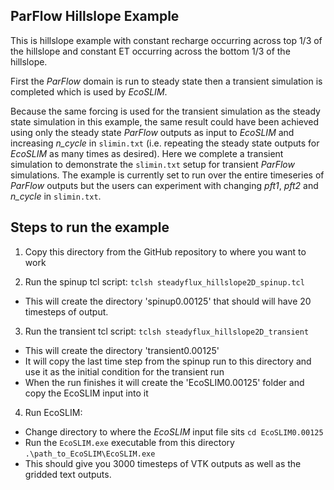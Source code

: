 ParFlow Hillslope Example
-------------------------
This is hillslope example with constant recharge occurring across top 1/3 of the hillslope and constant ET occurring across the bottom 1/3 of the hillslope.

First the *ParFlow* domain is run to steady state then  a transient simulation is completed which is used by *EcoSLIM*.

Because the same forcing is used for the transient simulation as the steady state simulation in this example, the same result could have been achieved using only the steady state *ParFlow* outputs as input to *EcoSLIM* and increasing *n_cycle* in `slimin.txt` (i.e. repeating the steady state outputs for *EcoSLIM* as many times as desired). Here we complete a transient simulation to demonstrate the `slimin.txt` setup for transient *ParFlow* simulations. The example is currently set to run over the entire timeseries of *ParFlow* outputs but the users can experiment with changing *pft1*, *pft2* and *n_cycle* in `slimin.txt`.

## Steps to run the example
1. Copy this directory from the GitHub repository to where you want to work

2. Run the spinup tcl script: `tclsh steadyflux_hillslope2D_spinup.tcl`
  * This will create the directory 'spinup0.00125' that should will have 20 timesteps of output.

3. Run the transient tcl script: `tclsh steadyflux_hillslope2D_transient`
  * This will create the directory 'transient0.00125'
  * It will copy the last time step from the spinup run to this directory and use it as the initial condition for the transient run
  * When the run finishes it will create the 'EcoSLIM0.00125' folder and copy the EcoSLIM input into it

4. Run EcoSLIM:
  * Change directory to where the *EcoSLIM* input file sits `cd EcoSLIM0.00125`
  * Run the `EcoSLIM.exe` executable from this directory `.\path_to_EcoSLIM\EcoSLIM.exe`
  * This should give you 3000 timesteps of VTK outputs as well as the gridded
 text outputs.
